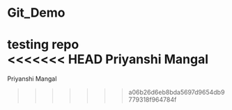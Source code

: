 # Git_Demo
testing repo
<br>
<<<<<<< HEAD
Priyanshi Mangal
=======
Priyanshi Mangal
>>>>>>> a06b26d6eb8bda5697d9654db9779318f964784f
